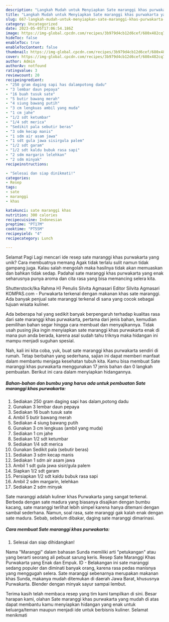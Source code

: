 ```yaml
---
description: "Langkah Mudah untuk Menyiapkan Sate maranggi khas purwakarta yang Lezat Sekali, Enak"
title: "Langkah Mudah untuk Menyiapkan Sate maranggi khas purwakarta yang Lezat Sekali, Enak"
slug: 667-langkah-mudah-untuk-menyiapkan-sate-maranggi-khas-purwakarta-yang-lezat-sekali-enak
category: Uncategorized
date: 2023-05-05T17:06:54.186Z
image: https://img-global.cpcdn.com/recipes/3b979d4cb12d6cef/680x482cq70/sate-maranggi-khas-purwakarta-foto-resep-utama.jpg
hideToc: false
enableToc: true
enableTocContent: false
thumbnail: https://img-global.cpcdn.com/recipes/3b979d4cb12d6cef/680x482cq70/sate-maranggi-khas-purwakarta-foto-resep-utama.jpg
cover: https://img-global.cpcdn.com/recipes/3b979d4cb12d6cef/680x482cq70/sate-maranggi-khas-purwakarta-foto-resep-utama.jpg
author: Admin
authorAv: notfound
ratingvalue: 3
reviewcount: 20
recipeingredient:
- "250 gram daging sapi has dalampotong dadu"
- "3 lembar daun pepaya"
- "16 buah tusuk sate"
- "5 butir bawang merah"
- "4 siung bawang putih"
- "3 cm lengkuas ambil yang muda"
- "1 cm jahe"
- "1/2 sdt ketumbar"
- "1/4 sdt merica"
- "Sedikit pala sebutir beras"
- "3 sdm kecap manis"
- "1 sdm air asam jawa"
- "1 sdt gula jawa sisirgula palem"
- "1/2 sdt garam"
- "1/2 sdt kaldu bubuk rasa sapi"
- "2 sdm margarin lelehkan"
- "2 sdm minyak"
recipeinstructions:

- "Selesai dan siap dinikmati!"
categories:
- Resep
tags:
- sate
- maranggi
- khas

katakunci: sate maranggi khas 
nutrition: 300 calories
recipecuisine: Indonesian
preptime: "PT17M"
cooktime: "PT55M"
recipeyield: "4"
recipecategory: Lunch

---
```



Selamat Pagi Lagi mencari ide resep sate maranggi khas purwakarta yang unik? Cara membuatnya memang Agak tidak terlalu sulit namun tidak gampang juga. Kalau salah mengolah maka hasilnya tidak akan memuaskan dan bahkan tidak sedap. Padahal sate maranggi khas purwakarta yang enak seharusnya punya aroma dan cita rasa yang bisa memancing selera kita.


Shutterstock/Ika Rahma H) Penulis Silvita Agmasari Editor Silvita Agmasari KOMPAS.com - Purwakarta terkenal dengan makanan khas sate maranggi. Ada banyak penjual sate maranggi terkenal di sana yang cocok sebagai tujuan wisata kuliner.

Ada beberapa hal yang sedikit banyak berpengaruh terhadap kualitas rasa dari sate maranggi khas purwakarta, pertama dari jenis bahan, kemudian pemilihan bahan segar hingga cara membuat dan menyajikannya. Tidak usah pusing jika ingin menyiapkan sate maranggi khas purwakarta enak di mana pun anda berada, karena asal sudah tahu triknya maka hidangan ini mampu menjadi suguhan spesial.


Nah, kali ini kita coba, yuk, buat sate maranggi khas purwakarta sendiri di rumah. Tetap berbahan yang sederhana, sajian ini dapat memberi manfaat dalam membantu menjaga kesehatan tubuh kita. Kamu bisa membuat Sate maranggi khas purwakarta menggunakan 17 jenis bahan dan 0 langkah pembuatan. Berikut ini cara dalam menyiapkan hidangannya.

<!--inarticleads1-->

##### Bahan-bahan dan bumbu yang harus ada untuk pembuatan Sate maranggi khas purwakarta:

1. Sediakan 250 gram daging sapi has dalam,potong dadu
1. Gunakan 3 lembar daun pepaya
1. Sediakan 16 buah tusuk sate
1. Ambil 5 butir bawang merah
1. Sediakan 4 siung bawang putih
1. Gunakan 3 cm lengkuas (ambil yang muda)
1. Sediakan 1 cm jahe
1. Sediakan 1/2 sdt ketumbar
1. Sediakan 1/4 sdt merica
1. Gunakan Sedikit pala (sebutir beras)
1. Sediakan 3 sdm kecap manis
1. Sediakan 1 sdm air asam jawa
1. Ambil 1 sdt gula jawa sisir/gula palem
1. Siapkan 1/2 sdt garam
1. Persiapkan 1/2 sdt kaldu bubuk rasa sapi
1. Ambil 2 sdm margarin, lelehkan
1. Sediakan 2 sdm minyak


Sate maranggi adalah kuliner khas Purwakarta yang sangat terkenal. Berbeda dengan sate madura yang biasanya disajikan dengan bumbu kacang, sate maranggi terlihat lebih simpel karena hanya ditemani dengan sambal sederhana. Namun, soal rasa, sate maranggi gak kalah enak dengan sate madura. Sebab, sebelum dibakar, daging sate maranggi dimarinasi. 

<!--inarticleads2-->

##### Cara membuat Sate maranggi khas purwakarta:


1. Selesai dan siap dihidangkan!

Nama &#34;Maranggi&#34; dalam bahasan Sunda memiliki arti &#34;petukangan&#34; atau yang berarti seorang ali pebuat sarung keris. Resep Sate Maranggi Khas Purwakarta yang Enak dan Empuk. ID - Belakangan ini sate maranggi sedang populer dan diminati banyak orang, karena rasa pedas manisnya yang menggugah selera. Sate maranggi sebenarnya merupakan makanan khas Sunda, makanya mudah ditemukan di daerah Jawa Barat, khususnya Purwakarta. Blender dengan minyak sayur sampai lembut. 

Terima kasih telah membaca resep yang tim kami tampilkan di sini. Besar harapan kami, olahan Sate maranggi khas purwakarta yang mudah di atas dapat membantu kamu menyiapkan hidangan yang enak untuk keluarga/teman maupun menjadi ide untuk berbisnis kuliner. Selamat menikmati
